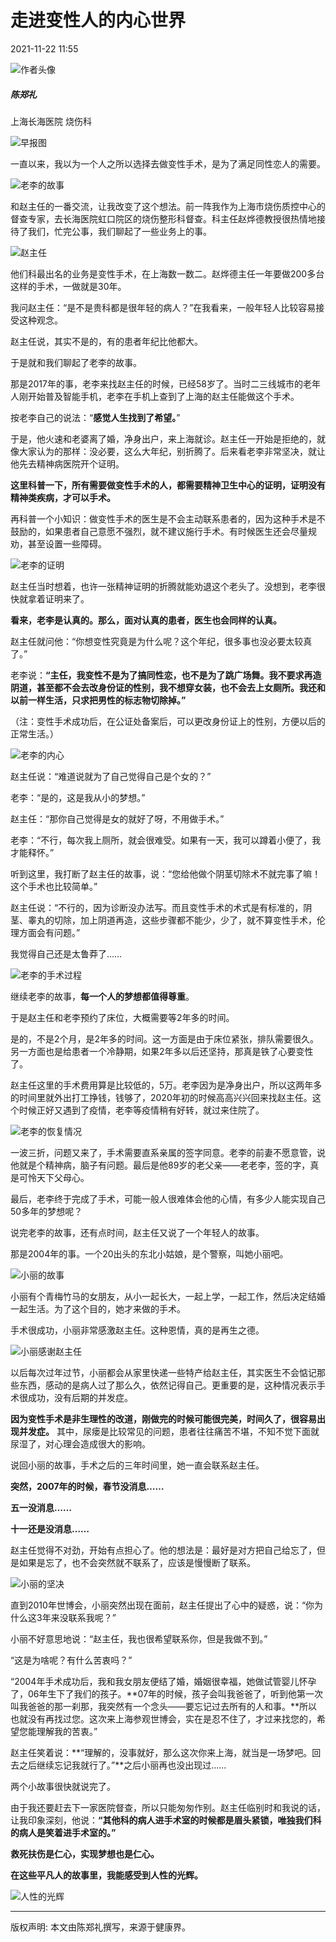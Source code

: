 # 走进变性人的内心世界

2021-11-22 11:55

![作者头像](https://ucenter.cn-healthcare.com/upload/image/headImages/20200430/b99ef682-e90d-45d6-b0de-144456f0f72f.png) 
##### 陈郑礼

上海长海医院 烧伤科 

![早报图](//www.cn-healthcare.com//skin/jkj/images/touxiang.png) 

一直以来，我以为一个人之所以选择去做变性手术，是为了满足同性恋人的需要。

![老李的故事](http://files.cn-healthcare.com/upload/20211122/wximg/72721637536140595)

和赵主任的一番交流，让我改变了这个想法。前一阵我作为上海市烧伤质控中心的督查专家，去长海医院虹口院区的烧伤整形科督查。科主任赵烨德教授很热情地接待了我们，忙完公事，我们聊起了一些业务上的事。

![赵主任](http://files.cn-healthcare.com/upload/20211122/wximg/99701637536140813)

他们科最出名的业务是变性手术，在上海数一数二。赵烨德主任一年要做200多台这样的手术，一做就是30年。

我问赵主任：“是不是贵科都是很年轻的病人？”在我看来，一般年轻人比较容易接受这种观念。

赵主任说，其实不是的，有的患者年纪比他都大。

于是就和我们聊起了老李的故事。

那是2017年的事，老李来找赵主任的时候，已经58岁了。当时二三线城市的老年人刚开始普及智能手机，老李在手机上查到了上海的赵主任能做这个手术。

按老李自己的说法：“**感觉人生找到了希望。**”

于是，他火速和老婆离了婚，净身出户，来上海就诊。赵主任一开始是拒绝的，就像大家认为的那样：没必要，这么大年纪，别折腾了。后来看老李非常坚决，就让他先去精神病医院开个证明。

**这里科普一下，所有需要做变性手术的人，都需要精神卫生中心的证明，证明没有精神类疾病，才可以手术。**

再科普一个小知识：做变性手术的医生是不会主动联系患者的，因为这种手术是不鼓励的，如果患者自己意愿不强烈，就不建议施行手术。有时候医生还会尽量规劝，甚至设置一些障碍。

![老李的证明](http://files.cn-healthcare.com/upload/20211122/wximg/89441637536141542)

赵主任当时想着，也许一张精神证明的折腾就能劝退这个老头了。没想到，老李很快就拿着证明来了。

**看来，老李是认真的。那么，面对认真的患者，医生也会同样的认真。**

赵主任就问他：“你想变性究竟是为什么呢？这个年纪，很多事也没必要太较真了。”

老李说：**“主任，我变性不是为了搞同性恋，也不是为了跳广场舞。我不要求再造阴道，甚至都不会去改身份证的性别，我不想穿女装，也不会去上女厕所。我还和以前一样生活，只求把男性的标志物切除掉。”**

（注：变性手术成功后，在公证处备案后，可以更改身份证上的性别，方便以后的正常生活。）

![老李的内心](http://files.cn-healthcare.com/upload/20211122/wximg/91701637536142013)

赵主任说：“难道说就为了自己觉得自己是个女的？”

老李：“是的，这是我从小的梦想。”

赵主任：“那你自己觉得是女的就好了呀，不用做手术。”

老李：“不行，每次我上厕所，就会很难受。如果有一天，我可以蹲着小便了，我才能释怀。”

听到这里，我打断了赵主任的故事，说：“您给他做个阴茎切除术不就完事了嘛！这个手术也比较简单。”

赵主任说：“不行的，因为诊断没办法写。而且变性手术的术式是有标准的，阴茎、睾丸的切除，加上阴道再造，这些步骤都不能少，少了，就不算变性手术，伦理方面会有问题。”

我觉得自己还是太鲁莽了……

![老李的手术过程](http://files.cn-healthcare.com/upload/20211122/wximg/29171637536142855)

继续老李的故事，**每一个人的梦想都值得尊重**。

于是赵主任和老李预约了床位，大概需要等2年多的时间。

是的，不是2个月，是2年多的时间。这一方面是由于床位紧张，排队需要很久。另一方面也是给患者一个冷静期，如果2年多以后还坚持，那真是铁了心要变性了。

赵主任这里的手术费用算是比较低的，5万。老李因为是净身出户，所以这两年多的时间里就外出打工挣钱，钱够了，2020年初的时候高高兴兴回来找赵主任。这个时候正好又遇到了疫情，老李等疫情稍有好转，就过来住院了。

![老李的恢复情况](http://files.cn-healthcare.com/upload/20211122/wximg/92171637536143082)

一波三折，问题又来了，手术需要直系亲属的签字同意。老李的前妻不愿意管，说他就是个精神病，脑子有问题。最后是他89岁的老父亲——老老李，签的字，真是可怜天下父母心。

最后，老李终于完成了手术，可能一般人很难体会他的心情，有多少人能实现自己50多年的梦想呢？

说完老李的故事，还有点时间，赵主任又说了一个年轻人的故事。

那是2004年的事。一个20出头的东北小姑娘，是个警察，叫她小丽吧。

![小丽的故事](http://files.cn-healthcare.com/upload/20211122/wximg/78491637536144191)

小丽有个青梅竹马的女朋友，从小一起长大，一起上学，一起工作，然后决定结婚一起生活。为了这个目的，她才来做的手术。

手术很成功，小丽非常感激赵主任。这种恩情，真的是再生之德。

![小丽感谢赵主任](http://files.cn-healthcare.com/upload/20211122/wximg/33461637536144482)

以后每次过年过节，小丽都会从家里快递一些特产给赵主任，其实医生不会惦记那些东西，感动的是病人过了那么久，依然记得自己。更重要的是，这种情况表示手术很成功，没有后期的并发症。

**因为变性手术是非生理性的改道，刚做完的时候可能很完美，时间久了，很容易出现并发症。** 其中，尿瘘是比较常见的问题，患者往往痛苦不堪，不知不觉下面就尿湿了，对心理会造成很大的影响。

说回小丽的故事，手术之后的三年时间里，她一直会联系赵主任。

**突然，2007年的时候，春节没消息……**

**五一没消息……**

**十一还是没消息……**

赵主任觉得不对劲，开始有点担心了。他的想法是：最好是对方把自己给忘了，但是如果是忘了，也不会突然就不联系了，应该是慢慢断了联系。

![小丽的坚决](http://files.cn-healthcare.com/upload/20211122/wximg/44391637536145667)

直到2010年世博会，小丽突然出现在面前，赵主任提出了心中的疑惑，说：“你为什么这3年来没联系我呢？”

小丽不好意思地说：“赵主任，我也很希望联系你，但是我做不到。”

“这是为啥呢？有什么苦衷吗？”

“2004年手术成功后，我和我女朋友便结了婚，婚姻很幸福，她做试管婴儿怀孕了，06年生下了我们的孩子。**07年的时候，孩子会叫我爸爸了，听到他第一次叫我爸爸的那一刹那，我突然有一个念头——要忘记过去所有的人和事。**所以也就没有再找过您。这次来上海参观世博会，实在是忍不住了，才过来找您的，希望您能理解我的苦衷。”

赵主任笑着说：**“理解的，没事就好，那么这次你来上海，就当是一场梦吧。回去之后继续忘记我就行了。”**之后小丽再也没出现过……

两个小故事很快就说完了。

由于我还要赶去下一家医院督查，所以只能匆匆作别。赵主任临别时和我说的话，让我印象深刻，他说：**“其他科的病人进手术室的时候都是眉头紧锁，唯独我们科的病人是笑着进手术室的。”**

**救死扶伤是仁心，实现梦想也是仁心。**

**在这些平凡人的故事里，我能感受到人性的光辉。**

![人性的光辉](http://files.cn-healthcare.com/upload/20211122/wximg/98821637536146025)

---

版权声明: 本文由陈郑礼撰写，来源于健康界。
<!-- tcd_original_link https://www.cn-healthcare.com/articlewm/20211122/wap-content-1287334.html -->
